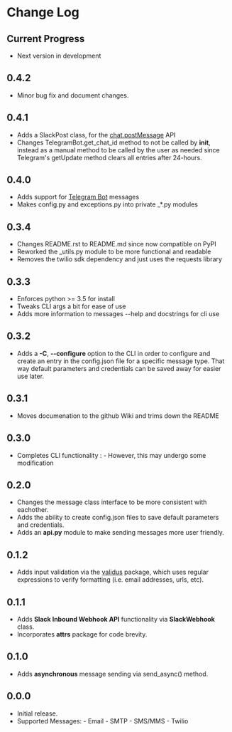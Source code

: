 Change Log
==========

Current Progress
----------------
-   Next version in development


0.4.2
-----
- Minor bug fix and document changes.


0.4.1
-----
- Adds a SlackPost class, for the [chat.postMessage](https://api.slack.com/methods/chat.postMessage) API
- Changes TelegramBot.get_chat_id method to not be called by __init__, instead as a manual method to be called by the user as needed since Telegram's getUpdate method clears all entries after 24-hours.


0.4.0
-----
-   Adds support for [Telegram Bot](https://core.telegram.org/bots/api#available-methods) messages
-   Makes config.py and exceptions.py into private _*.py modules


0.3.4
-----

-   Changes README.rst to README.md since now compatible on PyPI
-   Reworked the \_utils.py module to be more functional and readable
-   Removes the twilio sdk dependency and just uses the requests library

0.3.3
-----

-   Enforces python \>= 3.5 for install
-   Tweaks CLI args a bit for ease of use
-   Adds more information to messages --help and docstrings for cli use

0.3.2
-----

-   Adds a **-C**, **--configure** option to the CLI in order to
    configure and create an entry in the config.json file for a specific
    message type. That way default parameters and credentials can be
    saved away for easier use later.

0.3.1
-----

-   Moves documenation to the github Wiki and trims down the README

0.3.0
-----

-   Completes CLI functionality
    :   -   However, this may undergo some modification

0.2.0
-----

-   Changes the message class interface to be more consistent with
    eachother.
-   Adds the ability to create config.json files to save default
    parameters and credentials.
-   Adds an **api.py** module to make sending messages more user
    friendly.

0.1.2
-----

-   Adds input validation via the
    [validus](https://github.com/shopnilsazal/validus) package, which
    uses regular expressions to verify formatting (i.e. email addresses,
    urls, etc).

0.1.1
-----

-   Adds **Slack Inbound Webhook API** functionality via
    **SlackWebhook** class.
-   Incorporates **attrs** package for code brevity.

0.1.0
-----

-   Adds **asynchronous** message sending via send\_async() method.

0.0.0
-----

-   Initial release.
-   Supported Messages:
        -   Email - SMTP
        -   SMS/MMS - Twilio


